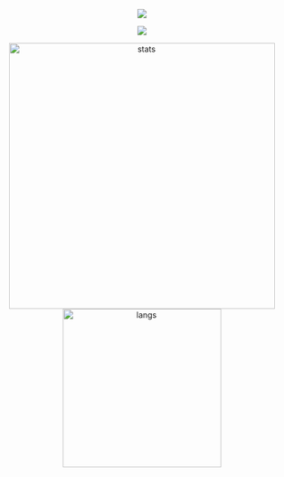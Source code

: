 <p align="center">
<img src="https://capsule-render.vercel.app/api?type=waving&color=timeGradient&height=300&&section=header&text=HI&nbsp;THERE!&fontSize=90&fontAlign=50&fontAlignY=30&desc=I'm&nbsp;smr&descAlign=50&descSize=30&descAlignY=60&animation=twinkling" />
</p>

<p align="center">
<img src="https://readme-typing-svg.demolab.com?font=Fira Code&size=25&pause=1000&color=0C82F7&center=true&vCenter=true&random=false&width=600&lines=Welcome+to+my+GitHub+profile+page!" />
</p>

<div align="center">
    <img src="https://github-readme-stats.vercel.app/api?username=smr8890&theme=default&show_icons=true&hide_border=true&count_private=true" alt="stats" width="470">
    <img src="https://github-readme-stats.vercel.app/api/top-langs/?username=smr8890" alt="langs" width="280">
</div>

